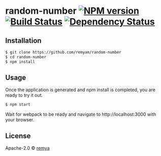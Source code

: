 # random-number [![NPM version][npm-image]][npm-url] [![Build Status][travis-image]][travis-url] [![Dependency Status][daviddm-image]][daviddm-url]

## Installation

```sh
$ git clone https://github.com/remyam/random-number
$ cd random-number
$ npm install
```

## Usage

Once the application is generated and npm install is completed, you are ready to try it out.
```sh
$ npm start
```
Wait for webpack to be ready and navigate to http://localhost:3000 with your browser.


## License

Apache-2.0 © [remya]()


[npm-image]: https://badge.fury.io/js/random-number.svg
[npm-url]: https://npmjs.org/package/random-number
[travis-image]: https://travis-ci.org/remyam/random-number.svg?branch=master
[travis-url]: https://travis-ci.org/remyam/random-number
[daviddm-image]: https://david-dm.org/remyam/random-number.svg?theme=shields.io
[daviddm-url]: https://david-dm.org/remyam/random-number
